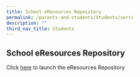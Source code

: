 ```yaml
---
title: School eResources Repository
permalink: /parents-and-students/Students/serr/
description: ""
third_nav_title: Students
---
```

## School eResources Repository
Click [here](https://schoolibrary.moe.edu.sg/eresourcespri/cgi-bin/spydus.exe/MSGTRN/WPAC/HOME) to launch the eResources Repository